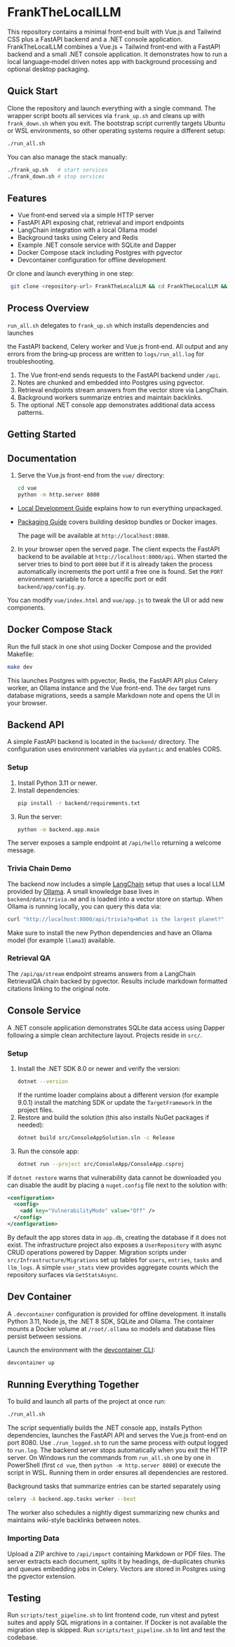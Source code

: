 
# FrankTheLocalLLM

This repository contains a minimal front‑end built with Vue.js and Tailwind CSS plus a FastAPI backend and a .NET console application.
FrankTheLocalLLM combines a Vue.js + Tailwind front‑end with a FastAPI backend and a small .NET console application. It demonstrates how to run a local language‑model driven notes app with background processing and optional desktop packaging.

## Quick Start

Clone the repository and launch everything with a single command. The wrapper
script boots all services via `frank_up.sh` and cleans up with `frank_down.sh`
when you exit. The bootstrap script currently targets Ubuntu or WSL environments,
so other operating systems require a different setup:

```bash
./run_all.sh
```

You can also manage the stack manually:

```bash
./frank_up.sh   # start services
./frank_down.sh # stop services
```

## Features

- Vue front‑end served via a simple HTTP server
- FastAPI API exposing chat, retrieval and import endpoints
- LangChain integration with a local Ollama model
- Background tasks using Celery and Redis
- Example .NET console service with SQLite and Dapper
- Docker Compose stack including Postgres with pgvector
- Devcontainer configuration for offline development

Or clone and launch everything in one step:
```bash
 git clone <repository-url> FrankTheLocalLLM && cd FrankTheLocalLLM && ./run_all.sh
```
## Process Overview

`run_all.sh` delegates to `frank_up.sh` which installs dependencies and launches

the FastAPI backend, Celery worker and Vue.js front‑end. All output and any
errors from the bring‑up process are written to `logs/run_all.log` for
troubleshooting.

1. The Vue front‑end sends requests to the FastAPI backend under `/api`.
2. Notes are chunked and embedded into Postgres using pgvector.
3. Retrieval endpoints stream answers from the vector store via LangChain.
4. Background workers summarize entries and maintain backlinks.
5. The optional .NET console app demonstrates additional data access patterns.

## Getting Started
## Documentation

1. Serve the Vue.js front-end from the `vue/` directory:
   ```bash
   cd vue
   python -m http.server 8080
   ```
- [Local Development Guide](docs/README-local-dev.md) explains how to run everything unpackaged.
- [Packaging Guide](docs/README-packaging.md) covers building desktop bundles or Docker images.

   The page will be available at `http://localhost:8080`.

2. In your browser open the served page. The client expects the FastAPI backend
   to be available at `http://localhost:8000/api`.
   When started the server tries to bind to port `8000` but if it is already
   taken the process automatically increments the port until a free one is
   found. Set the `PORT` environment variable to force a specific port or edit
   `backend/app/config.py`.

You can modify `vue/index.html` and `vue/app.js` to tweak the UI or add new
components.

## Docker Compose Stack

Run the full stack in one shot using Docker Compose and the provided Makefile:

```bash
make dev
```

This launches Postgres with pgvector, Redis, the FastAPI API plus Celery worker,
an Ollama instance and the Vue front-end. The `dev` target runs database
migrations, seeds a sample Markdown note and opens the UI in your browser.


## Backend API

A simple FastAPI backend is located in the `backend/` directory. The configuration uses environment variables via `pydantic` and enables CORS.

### Setup

1. Install Python 3.11 or newer.
2. Install dependencies:
   ```bash
   pip install -r backend/requirements.txt
   ```
3. Run the server:
   ```bash
   python -m backend.app.main
   ```

The server exposes a sample endpoint at `/api/hello` returning a welcome message.

### Trivia Chain Demo

The backend now includes a simple [LangChain](https://python.langchain.com) setup
that uses a local LLM provided by [Ollama](https://ollama.ai). A small knowledge
base lives in `backend/data/trivia.md` and is loaded into a vector store on
startup. When Ollama is running locally, you can query this data via:

```bash
curl "http://localhost:8000/api/trivia?q=What is the largest planet?"
```

Make sure to install the new Python dependencies and have an Ollama model (for
example `llama3`) available.

### Retrieval QA

The `/api/qa/stream` endpoint streams answers from a LangChain RetrievalQA chain
backed by pgvector. Results include markdown formatted citations linking to the
original note.


## Console Service

A .NET console application demonstrates SQLite data access using Dapper following a simple clean architecture layout. Projects reside in `src/`.

### Setup

1. Install the .NET SDK 8.0 or newer and verify the version:
   ```bash
   dotnet --version
   ```
   If the runtime loader complains about a different version (for example 9.0.1) install the matching SDK or update the `TargetFramework` in the project files.
2. Restore and build the solution (this also installs NuGet packages if needed):
   ```bash
   dotnet build src/ConsoleAppSolution.sln -c Release
   ```
3. Run the console app:
   ```bash
   dotnet run --project src/ConsoleApp/ConsoleApp.csproj
   ```

If `dotnet restore` warns that vulnerability data cannot be downloaded you can disable the audit by placing a `nuget.config` file next to the solution with:

```xml
<configuration>
  <config>
    <add key="VulnerabilityMode" value="Off" />
  </config>
</configuration>
```

By default the app stores data in `app.db`, creating the database if it does not exist.
The infrastructure project also exposes a `UserRepository` with async CRUD
operations powered by Dapper. Migration scripts under
`src/Infrastructure/Migrations` set up tables for `users`, `entries`, `tasks`
and `llm_logs`. A simple `user_stats` view provides aggregate counts which the
repository surfaces via `GetStatsAsync`.

## Dev Container

A `.devcontainer` configuration is provided for offline development.
It installs Python 3.11, Node.js, the .NET 8 SDK, SQLite and Ollama.
The container mounts a Docker volume at `/root/.ollama` so models and
database files persist between sessions.

Launch the environment with the [devcontainer CLI](https://containers.dev/cli):

```bash
devcontainer up
```

## Running Everything Together

To build and launch all parts of the project at once run:

```bash
./run_all.sh
```

The script sequentially builds the .NET console app, installs Python dependencies, launches the FastAPI API and serves the Vue.js front-end on port 8080. Use `./run_logged.sh` to run the same process with output logged to `run.log`. The backend server stops automatically when you exit the HTTP server.
On Windows run the commands from `run_all.sh` one by one in PowerShell (first `cd vue`, then `python -m http.server 8080`) or execute the script in WSL. Running them in order ensures all dependencies are restored.

Background tasks that summarize entries can be started separately using

```bash
celery -A backend.app.tasks worker --beat
```
The worker also schedules a nightly digest summarizing new chunks and maintains
wiki-style backlinks between notes.

### Importing Data

Upload a ZIP archive to `/api/import` containing Markdown or PDF files. The
server extracts each document, splits it by headings, de-duplicates chunks and
queues embedding jobs in Celery. Vectors are stored in Postgres using the
pgvector extension.



## Testing
Run `scripts/test_pipeline.sh` to lint frontend code, run vitest and pytest suites and apply SQL migrations in a container. If Docker is not available the migration step is skipped.
Run `scripts/test_pipeline.sh` to lint and test the codebase.
